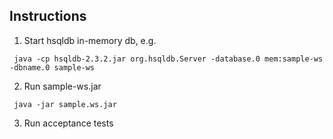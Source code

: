 ## Instructions
1. Start hsqldb in-memory db, e.g.

```
 java -cp hsqldb-2.3.2.jar org.hsqldb.Server -database.0 mem:sample-ws  -dbname.0 sample-ws
 ```

2. Run sample-ws.jar 

```
 java -jar sample.ws.jar
```

3. Run acceptance tests